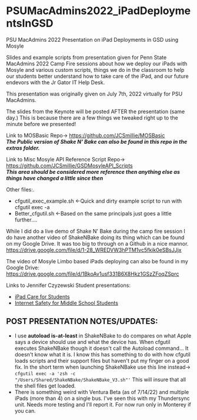 # PSUMacAdmins2022_iPadDeploymentsInGSD
 PSU MacAdmins 2022 Presentation on iPad Deployments in GSD using Mosyle

Slides and example scripts from presentation given for Penn State MacAdmins 2022 Camp Fire sessions about how we deploy our iPads with Mosyle and various custom scripts, things we do in the classroom to help our students better understand how to take care of the iPad, and our future endevors with the Jr Gator IT Help Desk.

This presentation was originally given on July 7th, 2022 virtually for PSU MacAdmins.

The slides from the Keynote will be posted AFTER the presentation (same day.)  This is because there are a few things we tweaked right up to the minute before we presented!

Link to MOSBasic Repo-> https://github.com/JCSmillie/MOSBasic \
***The Public version of Shake N' Bake can also be found in this repo in the extras folder.***


Link to Misc Mosyle API Reference Script Repo-> https://github.com/JCSmillie/GSDMosyleAPI_Scripts \
***This area should be considered more reference then anything else as things have changed a little since then***

Other files:.
 - cfgutil_exec_example.sh  <-Quick and dirty example script to run with cfgutil exec -a 
 - Better_cfgutil.sh  <-Based on the same principals just goes a little further....

While I did do a live demo of Shake N' Bake during the camp fire session I do have another video of ShakeNBake doing its thing which can be found on my Google Drive.  It was too big to through on a Github in a nice mannor.  
https://drive.google.com/file/d/1-28_WREDVW3hPTM1vc5fkik0eSBsJJjx

The video of Mosyle Limbo based iPads deploying can also be found in my Google Drive:
https://drive.google.com/file/d/1BkoAv1usf331B6X8Hkz1GSzZFoqZSprc


Links to Jennifer Czyzewski Student presentations:
 - [iPad Care for Students](https://docs.google.com/presentation/d/e/2PACX-1vQAo8L1LcXpNiYIlQL4Bjil3ySryHtVBzEvqwdVPG69TQ65ZipjtHswd1nwd9LOYhQvtvwoDvLpl6VR/pub?start=true&loop=false&delayms=3000)
 - [Internet Safety for Middle School Students](https://www.canva.com/design/DAFDhLifaK0/LOBcVvJxLocYxqfmtw2cCQ/view?utm_content=DAFDhLifaK0&utm_campaign=designshare&utm_medium=link&utm_source=publishpresent)
 
 
## POST PRESENTATION NOTES/UPDATES:
  - I use **autoload is-at-least** in ShakeNBake to do compares on what Apple says a device should use and what the device has.  When cfgutil executes ShakeNBake though it doesn't call the Autoload command... It doesn't know what it is.  I know this has something to do with how cfgutil loads scripts and their support files but haven't put my finger on a good fix.  In the short term when launching ShakeNBake use this line instead-> `cfgutil exec -a 'zsh -c "/Users/Shared/ShakeNBake/ShakeNBake_V3.sh"'`  This will insure that all the shell files get loaded.
 - There is something weird with Ventura Beta (as of 7/14/22) and multiple iPads (more than 4) on a single bus.  I've seen this with my Thundersync unit.  Needs more testing and I'll report it.  For now run only in Monterey if you can.
